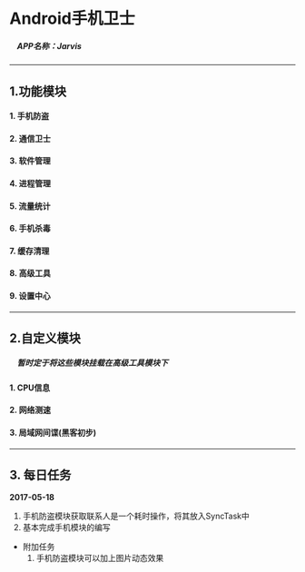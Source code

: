 # Android手机卫士
##### &nbsp;&nbsp;&nbsp;&nbsp;APP名称：Jarvis

***

## 1.功能模块
#### 1. 手机防盗
#### 2. 通信卫士
#### 3. 软件管理
#### 4. 进程管理
#### 5. 流量统计
#### 6. 手机杀毒
#### 7. 缓存清理
#### 8. 高级工具
#### 9. 设置中心

***

## 2.自定义模块
##### &nbsp;&nbsp;&nbsp;&nbsp;暂时定于将这些模块挂载在高级工具模块下
#### 1. CPU信息
#### 2. 网络测速
#### 3. 局域网间谍(黑客初步)

***

## 3. 每日任务
**2017-05-18**
1. 手机防盗模块获取联系人是一个耗时操作，将其放入SyncTask中
2. 基本完成手机模块的编写
* 附加任务
    1. 手机防盗模块可以加上图片动态效果
